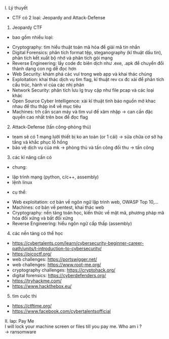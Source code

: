 I. Lý thuyết<br>
- CTF có 2 loại: Jeopardy and Attack-Defense<br>

1. Jeopardy CTF<br>
- bao gồm nhiều loại:<br>
+ Cryptography: tìm hiểu thuật toán mã hóa để giải mã tin nhắn
+ Digital Forensics: phân tích format tệp, steganography (kĩ thuật dấu tin), phân tích kết xuất bộ nhớ và phân tích gói mạng
+ Reverse Engineering: lấy code đc biên dịch như .exe, .apk để chuyển đổi thành dạng con ng dễ đọc hơn
+ Web Security: khám phá các vul trong web app và khai thác chúng
+ Exploitation: khai thác dịch vụ tìm flag, kĩ thuật rev cx đc xài để phân tích cấu trúc, hành vi của các nhị phân
+ Network Security: phân tích lưu lg truy cập như file pcap và các loại khác
+ Open Source Cyber Intelligence: xài kĩ thuật tình báo nguồn mở khac nhau để thu thập in4 về mục tiêu
+ Machines: trh cần scan máy và tìm vul để xâm nhập -> can cần đặc quyền cao nhất trên box để đọc flag<br>

2. Attack-Defense (tấn công-phòng thủ)<br>
- team sẽ có 1 mạng lưới thiết bị ko an toàn (or 1 cái) -> sửa chữa cơ sở hạ tầng và khắc phục lỗ hổng
- bảo vệ dịch vụ của mk -> phòng thủ và tấn công đối thu -> tấn công<br>

3. các kĩ năng cần có<br>
- chung:<br>
+ lập trình mạng (python, c/c++, assembly)
+ lệnh linux<br>
- cụ thể:<br>
+ Web exploitation: cơ bản về ngôn ngữ lập trình web, OWASP Top 10,...
+ Machines: cơ bản về pentest, khai thác web
+ Cryptography: nền tảng toán học, kiến thức về mật mã, phương pháp mã hóa đối xứng và bất đối xứng
+ Reverse Engineering: hiểu ngôn ngữ cấp thấp (assembly)<br>

4. các nền tảng có thể học<br>
- https://cybertalents.com/learn/cybersecurity-beginner-career-path/units/t-introduction-to-cybersecurity/
- https://picoctf.org/
- web challenges: https://portswigger.net/
- web challenges: https://www.root-me.org/
- cryptography challenges: https://cryptohack.org/
- digital forensics: https://cyberdefenders.org/
- https://tryhackme.com/
- https://www.hackthebox.eu/<br>

5. tìm cuộc thi<br>
- https://ctftime.org/
- https://www.facebook.com/cybertalentsofficial<br>

II. lap: Pay Me<br>
I will lock your machine screen or files till you pay me. Who am i ?<br>
-> ransomware <br>
